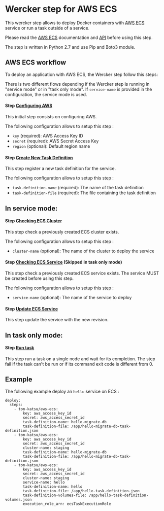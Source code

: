 Wercker step for AWS ECS
=======================

This wercker step allows to deploy Docker containers with [AWS ECS](http://docs.aws.amazon.com/AmazonECS/latest/developerguide/ECS_GetStarted.html) service or run a task outside of a service.

Please read the [AWS ECS](http://docs.aws.amazon.com/AmazonECS/latest/developerguide/Welcome.html) documentation and [API](http://docs.aws.amazon.com/AmazonECS/latest/APIReference/Welcome.html) before using this step.

The step is written in Python 2.7 and use Pip and Boto3 module.


## AWS ECS workflow

To deploy an application with AWS ECS, the Wercker step follow this steps:

There is two different flows depending if the Wercker step is running in "service mode" or in "task only mode".
If `service-name` is provided in the configuration, the service mode is used.

#### Step [Configuring AWS](http://docs.aws.amazon.com/cli/latest/reference/configure/index.html)

This initial step consists on configuring AWS.

The following configuration allows to setup this step :

* `key` (required): AWS Access Key ID
* `secret` (required): AWS Secret Access Key
* `region` (optional): Default region name


#### Step [Create New Task Definition ](http://docs.aws.amazon.com/AmazonECS/latest/APIReference/API_RegisterTaskDefinition.html)

This step register a new task definition for the service.

The following configuration allows to setup this step :

* `task-definition-name` (required): The name of the task definition
* `task-definition-file` (required): The file containing the task definition

## In service mode:

#### Step [Checking ECS Cluster](http://docs.aws.amazon.com/AmazonECS/latest/APIReference/API_DescribeClusters.html)

This step check a previously created ECS cluster exists.

The following configuration allows to setup this step :

* `cluster-name` (optional): The name of the cluster to deploy the service

#### Step [Checking ECS Service](http://docs.aws.amazon.com/AmazonECS/latest/APIReference/API_DescribeServices.html) (Skipped in task only mode)

This step check a previously created ECS service exists. The service MUST be created before using this step.

The following configuration allows to setup this step :

* `service-name` (optional): The name of the service to deploy

#### Step [Update ECS Service](http://docs.aws.amazon.com/AmazonECS/latest/APIReference/API_UpdateService.html)

This step update the service with the new revision.

## In task only mode:

#### Step [Run task](http://docs.aws.amazon.com/AmazonECS/latest/APIReference/API_RunTask.html)

This step run a task on a single node and wait for its completion. The step fail if the task can't be run or if its command exit code is different from 0.

## Example

The following example deploy an `hello` service on ECS :

```
deploy:
  steps:
    - ton-katsu/aws-ecs:
        key: aws_access_key_id
        secret: aws_access_secret_id
        task-definition-name: hello-migrate-db
        task-definition-file: /app/hello-migrate-db-task-definition.json
    - ton-katsu/aws-ecs:
        key: aws_access_key_id
        secret: aws_access_secret_id
        cluster-name: staging
        task-definition-name: hello-migrate-db
        task-definition-file: /app/hello-migrate-db-task-definition.json
    - ton-katsu/aws-ecs:
        key: aws_access_key_id
        secret: aws_access_secret_id
        cluster-name: staging
        service-name: hello
        task-definition-name: hello
        task-definition-file: /app/hello-task-definition.json
        task-definition-volumes-file: /app/hello-task-definition-volumes.json
        execution_role_arn: ecsTaskExecutionRole
```
